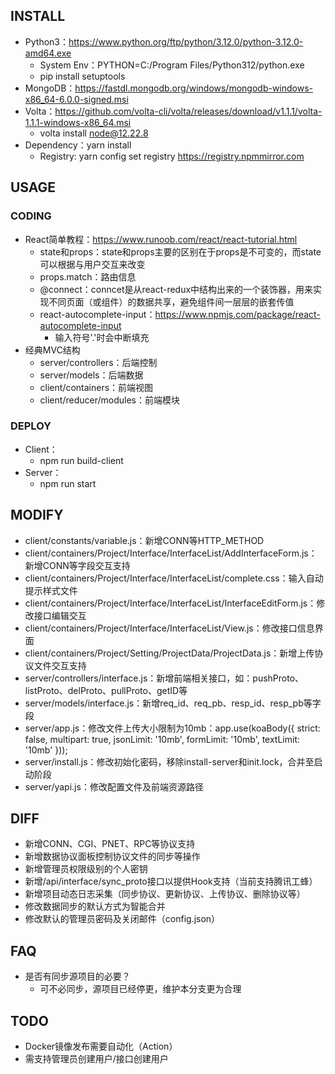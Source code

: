 ## INSTALL
- Python3：https://www.python.org/ftp/python/3.12.0/python-3.12.0-amd64.exe
  - System Env：PYTHON=C:/Program Files/Python312/python.exe
  - pip install setuptools
- MongoDB：https://fastdl.mongodb.org/windows/mongodb-windows-x86_64-6.0.0-signed.msi
- Volta：https://github.com/volta-cli/volta/releases/download/v1.1.1/volta-1.1.1-windows-x86_64.msi
  - volta install node@12.22.8
- Dependency：yarn install
  - Registry: yarn config set registry https://registry.npmmirror.com

## USAGE
### CODING
- React简单教程：https://www.runoob.com/react/react-tutorial.html
  - state和props：state和props主要的区别在于props是不可变的，而state可以根据与用户交互来改变
  - props.match：路由信息
  - @connect：conncet是从react-redux中结构出来的一个装饰器，用来实现不同页面（或组件）的数据共享，避免组件间一层层的嵌套传值
  - react-autocomplete-input：https://www.npmjs.com/package/react-autocomplete-input
    - 输入符号'.'时会中断填充
- 经典MVC结构
  - server/controllers：后端控制
  - server/models：后端数据
  - client/containers：前端视图
  - client/reducer/modules：前端模块

### DEPLOY
- Client：
  - npm run build-client
- Server：
  - npm run start

## MODIFY
- client/constants/variable.js：新增CONN等HTTP_METHOD
- client/containers/Project/Interface/InterfaceList/AddInterfaceForm.js：新增CONN等字段交互支持
- client/containers/Project/Interface/InterfaceList/complete.css：输入自动提示样式文件
- client/containers/Project/Interface/InterfaceList/InterfaceEditForm.js：修改接口编辑交互
- client/containers/Project/Interface/InterfaceList/View.js：修改接口信息界面
- client/containers/Project/Setting/ProjectData/ProjectData.js：新增上传协议文件交互支持
- server/controllers/interface.js：新增前端相关接口，如：pushProto、listProto、delProto、pullProto、getID等
- server/models/interface.js：新增req_id、req_pb、resp_id、resp_pb等字段
- server/app.js：修改文件上传大小限制为10mb：app.use(koaBody({ strict: false, multipart: true, jsonLimit: '10mb', formLimit: '10mb', textLimit: '10mb' }));
- server/install.js：修改初始化密码，移除install-server和init.lock，合并至启动阶段
- server/yapi.js：修改配置文件及前端资源路径

## DIFF
- 新增CONN、CGI、PNET、RPC等协议支持
- 新增数据协议面板控制协议文件的同步等操作
- 新增管理员权限级别的个人密钥
- 新增/api/interface/sync_proto接口以提供Hook支持（当前支持腾讯工蜂）
- 新增项目动态日志采集（同步协议、更新协议、上传协议、删除协议等）
- 修改数据同步的默认方式为智能合并
- 修改默认的管理员密码及关闭邮件（config.json）

## FAQ
- 是否有同步源项目的必要？
  - 可不必同步，源项目已经停更，维护本分支更为合理

## TODO
- Docker镜像发布需要自动化（Action）
- 需支持管理员创建用户/接口创建用户